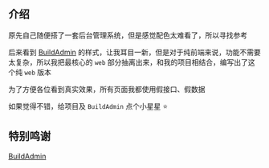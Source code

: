 ## 介绍

原先自己随便搭了一套后台管理系统，但是感觉配色太难看了，所以寻找参考

后来看到 [BuildAdmin](https://github.com/build-admin/buildadmin) 的样式，让我耳目一新，但是对于纯前端来说，功能不需要太复杂，所以我把最核心的 `web` 部分抽离出来，和我的项目相结合，编写出了这个纯 `web` 版本

为了方便各位看到真实效果，所有页面我都使用假接口、假数据

如果觉得不错，给项目及 `BuildAdmin` 点个小星星 ⭐

## 特别鸣谢

[BuildAdmin](https://github.com/build-admin/buildadmin)
